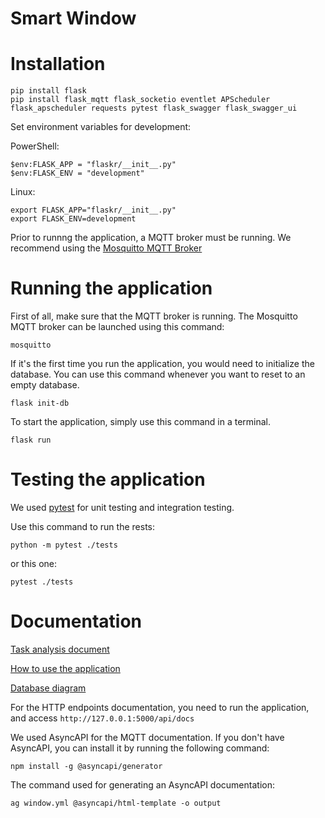 # Smart Window

# Installation

```
pip install flask
pip install flask_mqtt flask_socketio eventlet APScheduler flask_apscheduler requests pytest flask_swagger flask_swagger_ui
```

Set environment variables for development:

PowerShell: 
```
$env:FLASK_APP = "flaskr/__init__.py"
$env:FLASK_ENV = "development"
```

Linux:
```
export FLASK_APP="flaskr/__init__.py"
export FLASK_ENV=development
```

Prior to runnng the application, a MQTT broker must be running.
We recommend using the [Mosquitto MQTT Broker](https://mosquitto.org/download/)

# Running the application

First of all, make sure that the MQTT broker is running. The Mosquitto MQTT broker can be launched using this command:
```
mosquitto
```

If it's the first time you run the application, you would need to initialize the database. 
You can use this command whenever you want to reset to an empty database.
```
flask init-db
```

To start the application, simply use this command in a terminal.
```
flask run
```

# Testing the application

We used [pytest](https://docs.pytest.org/) for unit testing and integration testing.

Use this command to run the rests:
```
python -m pytest ./tests
```
or this one:
```
pytest ./tests
```

# Documentation

[Task analysis document](https://github.com/DACKS/smart-window/blob/main/Document_de_analiza_a_cerintelor_clientului.docx)

[How to use the application](https://github.com/DACKS/smart-window/blob/main/Document_utilizare_aplica%C8%9Bie.docx)

[Database diagram](https://github.com/DACKS/smart-window/blob/main/dbdiagram.pdf)

For the HTTP endpoints documentation, you need to run the application, and access ```http://127.0.0.1:5000/api/docs```

We used AsyncAPI for the MQTT documentation. If you don't have AsyncAPI, you can install it by running the following command:
```
npm install -g @asyncapi/generator
```

The command used for generating an AsyncAPI documentation:
```
ag window.yml @asyncapi/html-template -o output
```
